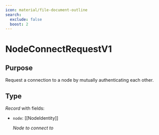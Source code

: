 ```yaml
---
icon: material/file-document-outline
search:
  exclude: false
  boost: 2
---
```


# NodeConnectRequestV1

## Purpose

<!-- --8<-- [start:purpose] -->
Request a connection to a node by mutually authenticating each other.
<!-- --8<-- [end:purpose] -->

## Type

<!-- --8<-- [start:type] -->
<div class="type" markdown>

*Record* with fields:

- `node`: [[NodeIdentity]]

  *Node to connect to*

</div>
<!-- --8<-- [end:type] -->
